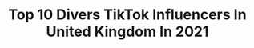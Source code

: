 ---
title: Top 10 Divers TikTok Influencers In United Kingdom In 2021
description: >-
  Find top divers TikTok influencers in United Kingdom in 2021. Most popular hashtags: #fyp #foryou #foryoupage #viral.
platform: TikTok
hits: 49
text_top: See the best TikTok accounts on inBeat.
text_bottom: Our database has 49 TikTok influencers like this in United Kingdom for you to work with.
profiles:
  - username: "diversityofficial"
    fullname: >-
      “We are Diversity.”
    bio: >-
      https:/www.ticketmaster.co.uk/diversity-connected www.20dv.co.uk BLM👇🏽
    location: "United Kingdom"
    followers: 67000
    engagement: 972
    commentsToLikes: 0.019994
    id: cka0lit71r91i0i78kve30p45
    verified: false
    hashtags: "#diversityjuniors, #dvfam, #dv, #dvj"
  - username: "diversityfan"
    fullname: >-
      Diversity ❤️
    bio: >-
      A fan for diversity :)
    location: "United Kingdom"
    followers: 19500
    engagement: 1038
    commentsToLikes: 0.020489
    id: ckbkrqqvlmgzp0j23dxwb3aqs
    verified: false
    hashtags: "#20dv, #bgt, #perrikiely, #samcraske"
  - username: "yonakw"
    fullname: >-
      Yona Knight-Wisdom
    bio: >-
      🇯🇲 Diver CEO of dipping the board Here for the good, the bad and the ugly
    location: "United Kingdom"
    followers: 112100
    engagement: 895
    commentsToLikes: 0.013318
    id: cka0livkvr9p70i781b9p8vcn
    verified: false
    hashtags: ""
  - username: "rosshaslam"
    fullname: >-
      Ross Haslam
    bio: >-
      22•🇬🇧•Diver Insta: @rosshaslam 🙏
    location: "United Kingdom"
    followers: 27000
    engagement: 1461
    commentsToLikes: 0.011342
    id: ck8z6rcfnn9010j787uqk4koy
    verified: false
    hashtags: "#viral, #slowmotion, #wipeout, #foru"
  - username: "sambuca54"
    fullname: >-
      Sam Buca
    bio: >-
      CEO of not adding anything to the video Diverse Content from Comedy😂 to Horror?
    location: "United Kingdom"
    followers: 8175
    engagement: 1005
    commentsToLikes: 0.012135
    id: ckb9bqjxdy57o0j23u6pffm22
    verified: false
    hashtags: "#foryou, #kidsoftiktok, #tiktoktraditions, #comedy"
  - username: "jordbanjo"
    fullname: >-
      Jordan Banjo
    bio: >-
      Dad, dancer, presenter. Diversity. Novice tiktoker.
    location: "United Kingdom"
    followers: 244600
    engagement: 981
    commentsToLikes: 0.006960
    id: ck8ae3iwa9hvn0j78g8v874of
    verified: true
    hashtags: "#foryou, #fyp, #foryourpage, #kids"
  - username: "jackdlaugher"
    fullname: >-
      JackDLaugher
    bio: >-
      🥇OLYMPIC GOLD MEDALIST🥇 🇬🇧BRITISH DIVER🇬🇧
    location: "United Kingdom"
    followers: 71100
    engagement: 642
    commentsToLikes: 0.012669
    id: ckbw73iw7you50j231941tvhj
    verified: true
    hashtags: "#foryou, #xyzbca, #fyp, #motivation"
  - username: "thebookmarvel"
    fullname: >-
      Ethan
    bio: >-
      He/him 21 TikToks about books because that’s the content we need📚🏳️‍🌈📖
    location: "United Kingdom"
    followers: 14800
    engagement: 1852
    commentsToLikes: 0.066568
    id: ckd096wwibgi30j23sr4ifb2c
    verified: false
    hashtags: "#diversebooks, #books, #bookunboxing, #bookhumor"
  - username: "princecosplay"
    fullname: >-
      Princecosplay
    bio: >-
      Unapologetically black Safe space for women, LGBTQ and POC 102k IG : eyes1898
    location: "United Kingdom"
    followers: 23100
    engagement: 2045
    commentsToLikes: 0.083512
    id: ckd6wfycts7g50j2326azu3pd
    verified: false
    hashtags: "#snowbunny, #duet, #karen, #darkskin"
  - username: "torie_snelvis"
    fullname: >-
      Victoria Snell
    bio: >-
      Also on Instagram as torie_snelvis
    location: "United Kingdom"
    followers: 2560
    engagement: 758
    commentsToLikes: 0.065972
    id: ckdbs11z4ccx90j23qggeemrl
    verified: false
    hashtags: "#amputeelife, #voiceeffects, #disabledtiktok, #greysanatomy"
---